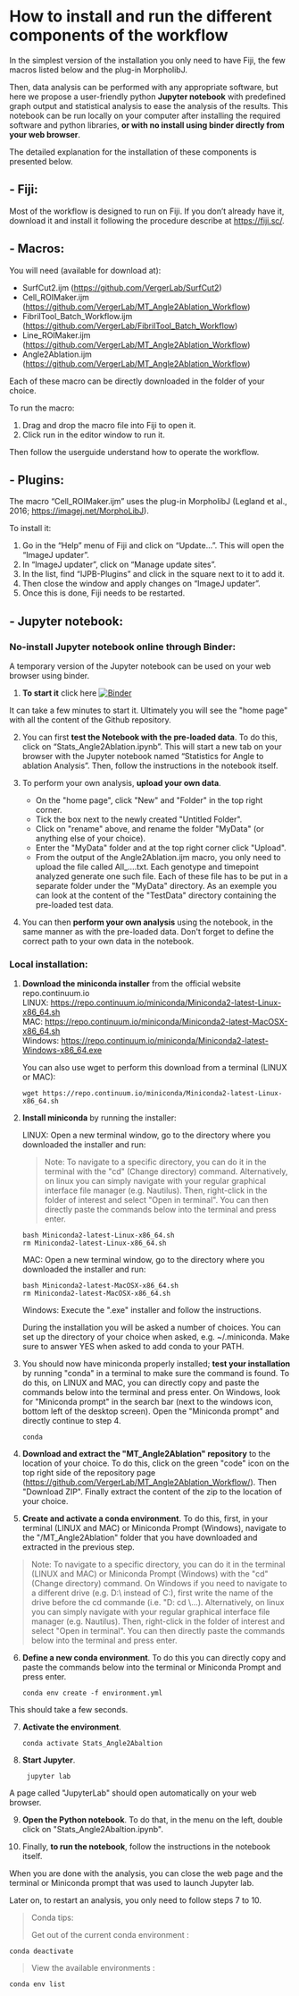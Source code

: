 # How to install and run the different components of the workflow

In the simplest version of the installation you only need to have Fiji, the few macros listed below and the plug-in MorpholibJ.

Then, data analysis can be performed with any appropriate software, but here we propose a user-friendly python __Jupyter notebook__ with predefined graph output and statistical analysis to ease the analysis of the results.
This notebook can be run locally on your computer after installing the required software and python libraries, __or with no install using binder directly from your web browser__. 

The detailed explanation for the installation of these components is presented below.

## - Fiji: 
Most of the workflow is designed to run on Fiji. If you don’t already have it, download it and install it following the procedure describe at https://fiji.sc/.

## - Macros: 
You will need (available for download at): 
- SurfCut2.ijm (https://github.com/VergerLab/SurfCut2) 
- Cell_ROIMaker.ijm (https://github.com/VergerLab/MT_Angle2Ablation_Workflow)
- FibrilTool_Batch_Workflow.ijm (https://github.com/VergerLab/FibrilTool_Batch_Workflow)
- Line_ROIMaker.ijm (https://github.com/VergerLab/MT_Angle2Ablation_Workflow)
- Angle2Ablation.ijm (https://github.com/VergerLab/MT_Angle2Ablation_Workflow)

Each of these macro can be directly downloaded in the folder of your choice.

  To run the macro: 
  1. Drag and drop the macro file into Fiji to open it.
  2. Click run in the editor window to run it.
  
Then follow the userguide understand how to operate the workflow.

## - Plugins: 
The macro “Cell_ROIMaker.ijm” uses the plug-in MorpholibJ (Legland et al., 2016; https://imagej.net/MorphoLibJ).

  To install it: 
  1. Go in the “Help” menu of Fiji and click on “Update…”. This will open the “ImageJ updater”. 
  2. In “ImageJ updater”, click on “Manage update sites”.
  3. In the list, find “IJPB-Plugins” and click in the square next to it to add it. 
  4. Then close the window and apply changes on “ImageJ updater”. 
  5. Once this is done, Fiji needs to be restarted. 

## - Jupyter notebook: 

### No-install Jupyter notebook online through Binder:
A temporary version of the Jupyter notebook can be used on your web browser using binder. 

1. __To start it__ click here [![Binder](https://mybinder.org/badge_logo.svg)](https://mybinder.org/v2/gh/VergerLab/MT_Angle2Ablation_Workflow/master)

It can take a few minutes to start it. Ultimately you will see the "home page" with all the content of the Github repository.

2. You can first __test the Notebook with the pre-loaded data__. To do this, click on “Stats_Angle2Ablation.ipynb”. This will start a new tab on your browser with the Jupyter notebook named “Statistics for Angle to ablation Analysis”. Then, follow the instructions in the notebook itself.

3. To perform your own analysis, __upload your own data__. 
 	- On the "home page", click "New" and "Folder" in the top right corner.
 	- Tick the box next to the newly created "Untitled Folder".
 	- Click on "rename" above, and rename the folder "MyData" (or anything else of your choice).
 	- Enter the "MyData" folder and at the top right corner click "Upload".
 	- From the output of the Angle2Ablation.ijm macro, you only need to upload the file called All_….txt. Each genotype and timepoint analyzed generate one such file. Each of these file has to be put in a separate folder under the "MyData" directory. As an exemple you can look at the content of the "TestData" directory containing the pre-loaded test data.

4. You can then __perform your own analysis__ using the notebook, in the same manner as with the pre-loaded data. Don't forget to define the correct path to your own data in the notebook.

### Local installation:

1. __Download the miniconda installer__ from the official website repo.continuum.io\
	LINUX: https://repo.continuum.io/miniconda/Miniconda2-latest-Linux-x86_64.sh \
	MAC: https://repo.continuum.io/miniconda/Miniconda2-latest-MacOSX-x86_64.sh \
	Windows: https://repo.continuum.io/miniconda/Miniconda2-latest-Windows-x86_64.exe

	You can also use wget to perform this download from a terminal (LINUX or MAC):
	
       wget https://repo.continuum.io/miniconda/Miniconda2-latest-Linux-x86_64.sh

2. __Install miniconda__ by running the installer:
   
   LINUX: Open a new terminal window, go to the directory where you downloaded the installer and run:
   > Note: To navigate to a specific directory, you can do it in the terminal with the "cd" (Change directory) command. 
   Alternatively, on linux you can simply navigate with your regular graphical interface file manager (e.g. Nautilus). 
   Then, right-click in the folder of interest and select "Open in terminal".
   You can then directly paste the commands below into the terminal and press enter.
  
       bash Miniconda2-latest-Linux-x86_64.sh
       rm Miniconda2-latest-Linux-x86_64.sh
      
	MAC: Open a new terminal window, go to the directory where you downloaded the installer and run:
 
       bash Miniconda2-latest-MacOSX-x86_64.sh
       rm Miniconda2-latest-MacOSX-x86_64.sh
	
   Windows: Execute the ".exe" installer and follow the instructions.
	
   During the installation you will be asked a number of choices. You can set up the directory of your choice when asked, e.g. ~/.miniconda. Make sure to answer YES when asked to add conda to your PATH.

3. You should now have miniconda properly installed; __test your installation__ by running "conda" in a terminal to make sure the command is found. 
To do this, on LINUX and MAC, you can directly copy and paste the commands below into the terminal and press enter. On Windows, look for "Miniconda prompt" in the search bar (next to the windows icon, bottom left of the desktop screen). Open the "Miniconda prompt" and directly continue to step 4.

	   conda


4. __Download and extract the "MT_Angle2Ablation" repository__ to the location of your choice.
   To do this, click on the green "code" icon on the top right side of the repository page (https://github.com/VergerLab/MT_Angle2Ablation_Workflow/). Then "Download ZIP". 
   Finally extract the content of the zip to the location of your choice. 

5. __Create and activate a conda environment__. To do this, first, in your terminal (LINUX and MAC) or Miniconda Prompt (Windows), navigate to the "/MT_Angle2Ablation" folder that you have downloaded and extracted in the previous step.
  > Note: To navigate to a specific directory, you can do it in the terminal (LINUX and MAC) or Miniconda Prompt (Windows) with the "cd" (Change directory) command. On Windows if you need to navigate to a different drive (e.g. D:\ instead of C:\), first write the name of the drive before the cd commande (i.e. "D: cd \\...).
   Alternatively, on linux you can simply navigate with your regular graphical interface file manager (e.g. Nautilus). 
   Then, right-click in the folder of interest and select "Open in terminal".
   You can then directly paste the commands below into the terminal and press enter.
   

6. __Define a new conda environment__. To do this you can directly copy and paste the commands below into the terminal or Miniconda Prompt and press enter.

       conda env create -f environment.yml
   
 This should take a few seconds.

7. __Activate the environment__.

       conda activate Stats_Angle2Abaltion

8. __Start Jupyter__.

		jupyter lab

A page called "JupyterLab" should open automatically on your web browser.

9. __Open the Python notebook__. To do that, in the menu on the left, double click on "Stats_Angle2Abaltion.ipynb".

10. Finally, __to run the notebook__, follow the instructions in the notebook itself.

When you are done with the analysis, you can close the web page and the terminal or Miniconda prompt that was used to launch Jupyter lab.

Later on, to restart an analysis, you only need to follow steps 7 to 10.
  
  > Conda tips:
  >
  > Get out of the current conda environment : 
  
	conda deactivate
  
  > View the available environments : 

	conda env list
